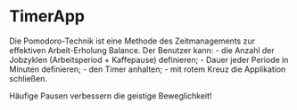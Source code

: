 # TimerApp
 Die Pomodoro-Technik  ist eine Methode des Zeitmanagements zur effektiven Arbeit-Erholung Balance.
 Der Benutzer kann:
	- die Anzahl der Jobzyklen (Arbeitsperiod + Kaffepause) definieren;
	- Dauer jeder Periode in Minuten definieren;
	- den Timer anhalten;
	- mit rotem Kreuz die Applikation schließen.
	
Häufige Pausen verbessern die geistige Beweglichkeit!
